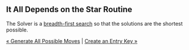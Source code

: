## It All Depends on the Star Routine

The Solver is a [breadth-first search](https://en.wikipedia.org/wiki/Breadth-first_search) so that the solutions are the shortest possible. 

[« Generate All Possible Moves](gen.md) | [Create an Entry Key »](entry.md)

